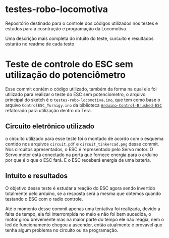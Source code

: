 # testes-robo-locomotiva
Repositório destinado para o controle dos códigos utilizados nos testes e estudos para a cosntrução e programação da Locomotiva

Uma descrição mais completa do intuito do teste, curcuito e resultados estarão no readme de cada teste

# Teste de controle do ESC sem utilização do potenciômetro

Esse commit contém o código utilizado, também da forma na qual ele foi utilizado para realizar o teste do ESC sem potenciometro, o arquivo principal do sketch é o `testes-robo-locomotiva.ino`, que tem como base o arquivo `ControlESC_Turnigy.ino` da biblioteca [`Arduino-Control-Brushed-ESC`](https://github.com/tungstenexe/Arduino-Control-Brushed-ESC) refatorado para utilização dentro do Tera.

## Circuito eletrônico utilizado

o circuito utilizado para esse teste foi o montado de acordo com o esquema contido nos arquivos `circuit.pdf` e `circuit_tinkercad.png` desse commit. Nos circuitos apresentados, o ESC é representado pelo Servo motor. O Servo motor está conectado na porta que fornece energia para o arduino por que é o que o ESC fará. E o ESC receberá energia de uma bateria.

## Intuito e resultados

O objetivo desse teste é estudar a reação do ESC agora sendo invertido totalmente pelo arduino, se a resposta será a mesma que obtemos quando testando o ESC com o radio controle. 

Até o momento desse commit apenas uma tentativa foi realizada, devido a falta de tempo, ela foi interrompida no meio e não foi bem sucedida, o motor girou brevemente mas na maior parte do tempo ele não reagia, nem o led de funcionamento chegou a ascender, então atualmente é provavel que tenha algum problema no circuito ou na programação.